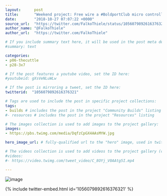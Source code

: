 ```yaml
---
layout:      post
title:       "Weekend project: Free wire a #BoldportClub micro controller board The Cuttle with a hand made 3x7 segment LED displ…"
date:        "2018-10-27 07:07:22 +0000"
source_url:  "https://twitter.com/FalkoThiele/status/1056079892616376321"
author_name: "@FalkoThiele"
author_url:  "https://twitter.com/FalkoThiele"

# If you include summary text here, it will be used in the post meta description instead of an excerpt from the post body
#summary: text

categories:
- p06-thecuttle
- p28-3x7

# If the post features a youtube video, set the ID here:
#youtubeid: gXsVeNLuWLw

# If the post is mirroring a tweet, set the ID here:
twitterid:  "1056079892616376321"

# Tags are used to include the post in specific project collections:
tags:
- builds # includes the post in the project "Community Builds" listing
#- resources # includes the post in the project "Resources" listing

# The images collection is used to add images to the project gallery:
images:
- https://pbs.twimg.com/media/DqfzCpGX4AAsMYW.jpg

hero_image_url: # fully-qualified url to the "hero" image, used in twitter cards for example

# The videos collection is used to add videos to the project gallery (currently only mp4):
#videos:
#- https://video.twimg.com/tweet_video/C_8OYj_V0AAtg5I.mp4

---
```


![image](https://pbs.twimg.com/media/DqfzCpGX4AAsMYW.jpg)

{% include twitter-embed.html id='1056079892616376321' %}


